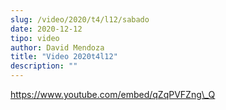 ```yaml
---
slug: /video/2020/t4/l12/sabado
date: 2020-12-12
tipo: video
author: David Mendoza
title: "Video 2020t4l12"
description: ""
---
```


https://www.youtube.com/embed/qZqPVFZng\_Q
